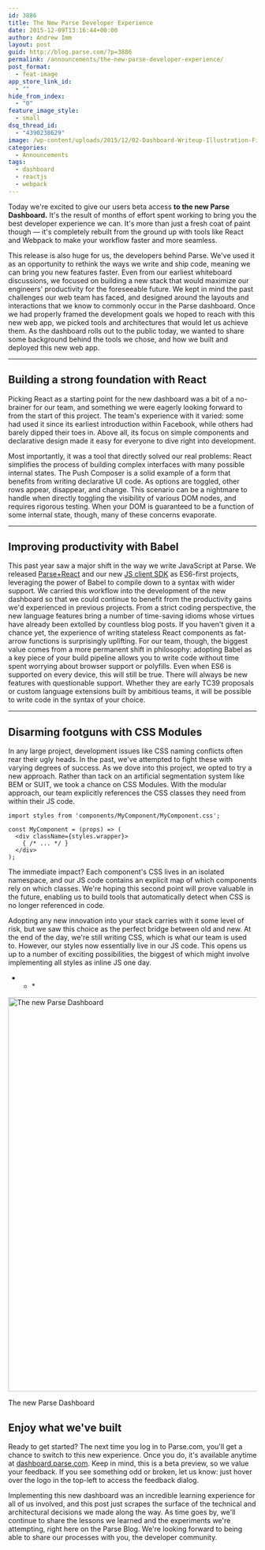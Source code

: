 ```yaml
---
id: 3886
title: The New Parse Developer Experience
date: 2015-12-09T13:16:44+00:00
author: Andrew Imm
layout: post
guid: http://blog.parse.com/?p=3886
permalink: /announcements/the-new-parse-developer-experience/
post_format:
  - feat-image
app_store_link_id:
  - ""
hide_from_index:
  - "0"
feature_image_style:
  - small
dsq_thread_id:
  - "4390238629"
image: /wp-content/uploads/2015/12/02-Dashboard-Writeup-Illustration-Final-ish.png
categories:
  - Announcements
tags:
  - dashboard
  - reactjs
  - webpack
---
```

Today we're excited to give our users beta access **to the new Parse Dashboard.** It's the result of months of effort spent working to bring you the best developer experience we can. It's more than just a fresh coat of paint though — it's completely rebuilt from the ground up with tools like React and Webpack to make your workflow faster and more seamless.

This release is also huge for us, the developers behind Parse. We've used it as an opportunity to rethink the ways we write and ship code, meaning we can bring you new features faster. Even from our earliest whiteboard discussions, we focused on building a new stack that would maximize our engineers' productivity for the foreseeable future. We kept in mind the past challenges our web team has faced, and designed around the layouts and interactions that we know to commonly occur in the Parse dashboard. Once we had properly framed the development goals we hoped to reach with this new web app, we picked tools and architectures that would let us achieve them. As the dashboard rolls out to the public today, we wanted to share some background behind the tools we chose, and how we built and deployed this new web app.

* * *

## Building a strong foundation with React

Picking React as a starting point for the new dashboard was a bit of a no-brainer for our team, and something we were eagerly looking forward to from the start of this project. The team's experience with it varied: some had used it since its earliest introduction within Facebook, while others had barely dipped their toes in. Above all, its focus on simple components and declarative design made it easy for everyone to dive right into development.

Most importantly, it was a tool that directly solved our real problems: React simplifies the process of building complex interfaces with many possible internal states. The Push Composer is a solid example of a form that benefits from writing declarative UI code. As options are toggled, other rows appear, disappear, and change. This scenario can be a nightmare to handle when directly toggling the visibility of various DOM nodes, and requires rigorous testing. When your DOM is guaranteed to be a function of some internal state, though, many of these concerns evaporate.

* * *

## Improving productivity with Babel

This past year saw a major shift in the way we write JavaScript at Parse. We released [Parse+React](https://github.com/ParsePlatform/ParseReact) and our new [JS client SDK](https://github.com/ParsePlatform/Parse-SDK-JS) as ES6-first projects, leveraging the power of Babel to compile down to a syntax with wider support. We carried this workflow into the development of the new dashboard so that we could continue to benefit from the productivity gains we'd experienced in previous projects. From a strict coding perspective, the new language features bring a number of time-saving idioms whose virtues have already been extolled by countless blog posts. If you haven't given it a chance yet, the experience of writing stateless React components as fat-arrow functions is surprisingly uplifting. For our team, though, the biggest value comes from a more permanent shift in philosophy: adopting Babel as a key piece of your build pipeline allows you to write code without time spent worrying about browser support or polyfills. Even when ES6 is supported on every device, this will still be true. There will always be new features with questionable support. Whether they are early TC39 proposals or custom language extensions built by ambitious teams, it will be possible to write code in the syntax of your choice.

* * *

## Disarming footguns with CSS Modules

In any large project, development issues like CSS naming conflicts often rear their ugly heads. In the past, we've attempted to fight these with varying degrees of success. As we dove into this project, we opted to try a new approach. Rather than tack on an artificial segmentation system like BEM or SUIT, we took a chance on CSS Modules. With the modular approach, our team explicitly references the CSS classes they need from within their JS code.

<pre class="line-numbers"><code class="language-javascript">import styles from 'components/MyComponent/MyComponent.css';

const MyComponent = (props) =&gt; (
  &lt;div className={styles.wrapper}&gt;
    { /* ... */ }
  &lt;/div&gt;
);</code></pre>

The immediate impact? Each component's CSS lives in an isolated namespace, and our JS code contains an explicit map of which components rely on which classes. We're hoping this second point will prove valuable in the future, enabling us to build tools that automatically detect when CSS is no longer referenced in code.

Adopting any new innovation into your stack carries with it some level of risk, but we saw this choice as the perfect bridge between old and new. At the end of the day, we're still writing CSS, which is what our team is used to. However, our styles now essentially live in our JS code. This opens us up to a number of exciting possibilities, the biggest of which might involve implementing all styles as inline JS one day.

* * *<figure id="attachment_3890" style="width: 1440px" class="wp-caption alignnone">

<img class="size-full wp-image-3890" src="{{ site.url }}/assets/wp-content/uploads/2015/12/Desktop-HD.jpg" alt="The new Parse Dashboard" width="1440" height="800" srcset="{{ site.url }}/assets/wp-content/uploads/2015/12/Desktop-HD.jpg 1440w, {{ site.url }}/assets/wp-content/uploads/2015/12/Desktop-HD-300x167.jpg 300w, {{ site.url }}/assets/wp-content/uploads/2015/12/Desktop-HD-1024x569.jpg 1024w, {{ site.url }}/assets/wp-content/uploads/2015/12/Desktop-HD-875x486.jpg 875w" sizes="(max-width: 1440px) 100vw, 1440px" /><figcaption class="wp-caption-text">The new Parse Dashboard</figcaption></figure> 

## Enjoy what we've built

Ready to get started? The next time you log in to Parse.com, you'll get a chance to switch to this new experience. Once you do, it's available anytime at [dashboard.parse.com](https://dashboard.parse.com). Keep in mind, this is a beta preview, so we value your feedback. If you see something odd or broken, let us know: just hover over the logo in the top-left to access the feedback dialog.

Implementing this new dashboard was an incredible learning experience for all of us involved, and this post just scrapes the surface of the technical and architectural decisions we made along the way. As time goes by, we'll continue to share the lessons we learned and the experiments we're attempting, right here on the Parse Blog. We're looking forward to being able to share our processes with you, the developer community.